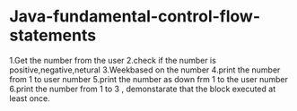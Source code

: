 # Java-fundamental-control-flow-statements

1.Get the number from the user
2.check if the number is positive,negative,netural
3.Weekbased on the number
4.print the number from 1 to user number
5.print the number as down frm 1 to the user number
6.print the number from 1 to 3 , demonstarate that the block executed at least once.
